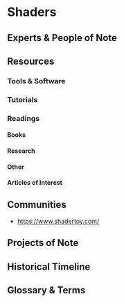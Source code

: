 # Shaders

## Experts & People of Note

## Resources

### Tools & Software

### Tutorials

### Readings

#### Books

#### Research

#### Other

#### Articles of Interest

## Communities
- https://www.shadertoy.com/ 

## Projects of Note

## Historical Timeline

## Glossary & Terms
